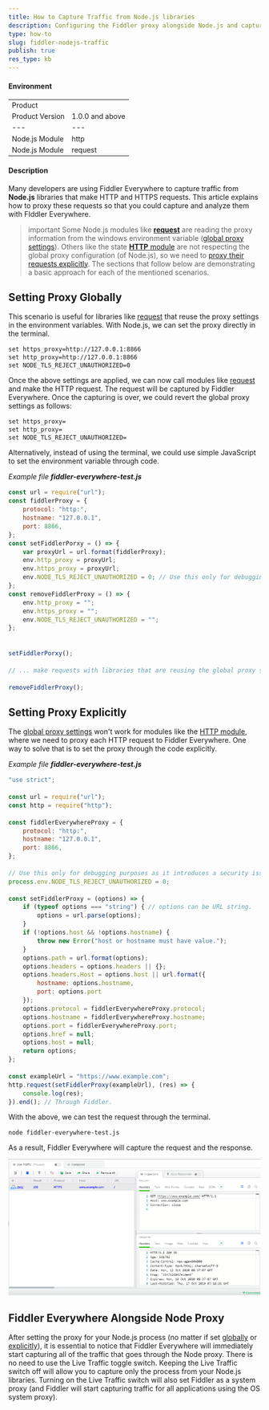 ```yaml
---
title: How to Capture Traffic from Node.js libraries
description: Configuring the Fiddler proxy alongside Node.js and capturing HTTPS traffic
type: how-to
slug: fiddler-nodejs-traffic
publish: true
res_type: kb
---
```



#### Environment

|   |   |
|---|---|
| Product   |
| Product Version | 1.0.0 and above  |
|---|---|
| Node.js Module  | http |
| Node.js Module  | request |

#### Description

Many developers are using Fiddler Everywhere to capture traffic from **Node.js** libraries that make HTTP and HTTPS requests. This article explains how to proxy these requests so that you could capture and analyze them with FIddler Everywhere.

>important Some Node.js modules like [**request**](https://www.npmjs.com/package/request) are reading the proxy information from the windows environment variable ([global proxy settings](#setting-proxy-globally)). Others like the state [**HTTP** module](https://nodejs.org/api/http.html) are not respecting the global proxy configuration (of Node.js), so we need to [proxy their requests explicitly](#setting-proxy-explicitly). The sections that follow below are demonstrating a basic approach for each of the mentioned scenarios.


## Setting Proxy Globally

This scenario is useful for libraries like [request](https://www.npmjs.com/package/request) that reuse the proxy settings in the environment variables. With Node.js, we can set the proxy directly in the terminal. 

```Console
set https_proxy=http://127.0.0.1:8866 
set http_proxy=http://127.0.0.1:8866
set NODE_TLS_REJECT_UNAUTHORIZED=0
```

Once the above settings are applied, we can now call modules like [request](https://www.npmjs.com/package/request) and make the HTTP request. The request will be captured by Fiddler Everywhere. Once the capturing is over, we could revert the global proxy settings as follows:

```Console
set https_proxy=
set http_proxy=
set NODE_TLS_REJECT_UNAUTHORIZED=
```

Alternatively, instead of using the terminal, we could use simple JavaScript to set the environment variable through code.

_Example file **fiddler-everywhere-test.js**_
```JavaScript
const url = require("url");
const fiddlerProxy = {
    protocol: "http:",
    hostname: "127.0.0.1",
    port: 8866,
};
const setFiddlerPorxy = () => {
    var proxyUrl = url.format(fiddlerProxy);
    env.http_proxy = proxyUrl;
    env.https_proxy = proxyUrl;
    env.NODE_TLS_REJECT_UNAUTHORIZED = 0; // Use this only for debugging purposes as it introduces a security issue
};
const removeFiddlerProxy = () => {
    env.http_proxy = "";
    env.https_proxy = "";
    env.NODE_TLS_REJECT_UNAUTHORIZED = "";
};


setFiddlerPorxy();

// ... make requests with libraries that are reusing the global proxy settings

removeFiddlerProxy();
```

## Setting Proxy Explicitly

The [global proxy settings](#settingproxy-globally) won't work for modules like the [HTTP module](https://nodejs.org/api/http.html), where we need to proxy each HTTP request to Fiddler Everywhere. One way to solve that is to set the proxy through the code explicitly.


_Example file **fiddler-everywhere-test.js**_
```JavaScript
"use strict";

const url = require("url");
const http = require("http");

const fiddlerEverywhereProxy = {
    protocol: "http:",
    hostname: "127.0.0.1",
    port: 8866,
};

// Use this only for debugging purposes as it introduces a security issue
process.env.NODE_TLS_REJECT_UNAUTHORIZED = 0;

const setFiddlerProxy = (options) => {
    if (typeof options === "string") { // options can be URL string.
        options = url.parse(options);
    }
    if (!options.host && !options.hostname) {
        throw new Error("host or hostname must have value.");
    }
    options.path = url.format(options);
    options.headers = options.headers || {};
    options.headers.Host = options.host || url.format({
        hostname: options.hostname,
        port: options.port
    });
    options.protocol = fiddlerEverywhereProxy.protocol;
    options.hostname = fiddlerEverywhereProxy.hostname;
    options.port = fiddlerEverywhereProxy.port;
    options.href = null;
    options.host = null;
    return options;
};

const exampleUrl = "https://www.example.com";
http.request(setFiddlerProxy(exampleUrl), (res) => {
    console.log(res);
}).end(); // Through Fiddler.
```

With the above, we can test the request through the terminal.

```Console
node fiddler-everywhere-test.js
```

As a result, Fiddler Everywhere will capture the request and the response.

![Successfully captured NodeJS traffic](../images/kb/nodejs/success-capture-nodejs.png)

## Fiddler Everywhere Alongside Node Proxy

After setting the proxy for your Node.js process (no matter if set [globally](#setting-proxy-globally) or [explicitly](#setting-proxy-explicitly)), it is essential to notice that Fiddler Everywhere will immediately start capturing all of the traffic that goes through the Node proxy. There is no need to use the Live Traffic toggle switch. Keeping the Live Traffic switch off will allow you to capture only the process from your Node.js libraries. Turning on the Live Traffic switch will also set Fiddler as a system proxy (and Fiddler will start capturing traffic for all applications using the OS system proxy).